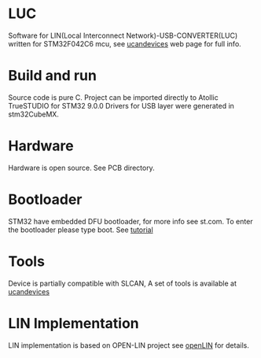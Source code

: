 # LUC
Software for LIN(Local Interconnect Network)-USB-CONVERTER(LUC) written for STM32F042C6 mcu, see [ucandevices](https://ucandevices.github.io/ulc.html) web page for full info.
# Build and run
Source code is pure C. Project can be imported directly to Atollic TrueSTUDIO for STM32 9.0.0 
Drivers for USB layer were generated in stm32CubeMX.
# Hardware
Hardware is open source. See PCB directory.
# Bootloader
STM32 have embedded DFU bootloader, for more info see st.com. To enter the bootloader please type boot. See [tutorial](https://www.youtube.com/watch?v=-gnX25AGyI0)
# Tools
Device is partially compatible with SLCAN, A set of tools is available at [ucandevices](https://ucandevices.github.io/ulc.html)
# LIN Implementation
LIN implementation is based on OPEN-LIN project see [openLIN](https://github.com/open-LIN) for details.
